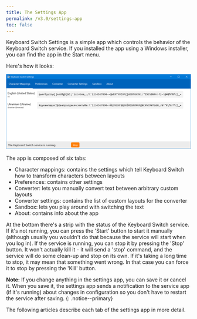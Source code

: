 ```yaml
---
title: The Settings App
permalink: /v3.0/settings-app
toc: false
---
```


Keyboard Switch Settings is a simple app which controls the behavior of the Keyboard Switch service. If you installed
the app using a Windows installer, you can find the app in the Start menu.

Here's how it looks:

![app-screen](/assets/images/v3.0/screen-char-mappings.png)

The app is composed of six tabs:

- Character mappings: contains the settings which tell Keyboard Switch how to transform characters between layouts
- Preferences: contains other settings
- Converter: lets you manually convert text between arbitrary custom layouts
- Converter settings: contains the list of custom layouts for the converter
- Sandbox: lets you play around with switching the text
- About: contains info about the app

At the bottom there's a strip with the status of the Keyboard Switch service. If it's not running, you can press the
'Start' button to start it manually (although usually you wouldn't do that because the service will start when you log
in). If the service is running, you can stop it by pressing the 'Stop' button. It won't actually kill it - it will send
a 'stop' command, and the service will do some clean-up and stop on its own. If it's taking a long time to stop, it may
mean that something went wrong. In that case you can force it to stop by pressing the 'Kill' button.

**Note:** If you change anything in the settings app, you can save it or cancel it. When you save it, the settings app
sends a notification to the service app (if it's running) about changes in configuration so you don't have to restart
the service after saving.
{: .notice--primary}

The following articles describe each tab of the settings app in more detail.
